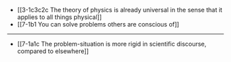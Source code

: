 - [[3-1c3c2c The theory of physics is already universal in the sense that it applies to all things physical]]
- [[7-1b1 You can solve problems others are conscious of]]
---
- [[7-1a1c The problem-situation is more rigid in scientific discourse, compared to elsewhere]]
